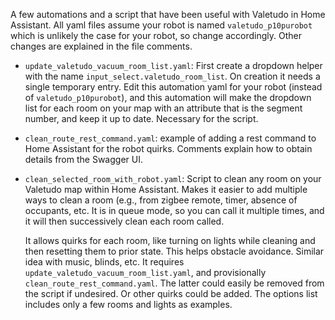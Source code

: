 A few automations and a script that have been useful with Valetudo in Home Assistant.  All yaml files assume your robot is named `valetudo_p10purobot` which is unlikely
the case for your robot, so change accordingly.  Other changes are explained in the file comments.

 - `update_valetudo_vacuum_room_list.yaml`: First create a dropdown helper with the name `input_select.valetudo_room_list`. On creation it needs a single temporary entry.
   Edit this automation yaml for your robot (instead of `valetudo_p10purobot`), and this automation will make the dropdown list for each room on your map with
   an attribute that is the segment number, and keep it up to date. Necessary for the script.
   
 - `clean_route_rest_command.yaml`: example of adding a rest command to Home Assistant for the robot quirks. Comments explain how to obtain details from the Swagger UI.

 - `clean_selected_room_with_robot.yaml`: Script to clean any room on your Valetudo map within Home Assistant. Makes it easier to add multiple ways to clean a room (e.g., from
   zigbee remote, timer, absence of occupants, etc. It is in queue mode, so you can call it multiple times, and it will then successively clean each room called.

   It allows quirks for each room, like turning on lights while cleaning and then resetting them to prior state. This helps obstacle avoidance. Similar idea with music, blinds, etc.
   It requires `update_valetudo_vacuum_room_list.yaml`, and provisionally `clean_route_rest_command.yaml`. The latter could easily be removed from the script if undesired.
   Or other quirks could be added.  The options list includes only a few rooms and lights as examples.
